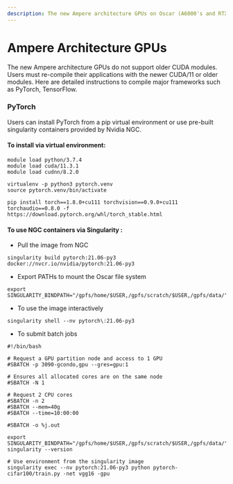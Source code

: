 ```yaml
---
description: The new Ampere architecture GPUs on Oscar (A6000's and RTX 3090's)
---
```


# Ampere Architecture GPUs

The new Ampere architecture GPUs do not support older CUDA modules. Users must re-compile their applications with the newer CUDA/11 or older modules. Here are detailed instructions to compile major frameworks such as PyTorch, TensorFlow. 

### PyTorch

Users can install PyTorch from a pip virtual environment or use pre-built singularity containers provided by Nvidia NGC. 

#### To install via virtual environment:

```text
module load python/3.7.4
module load cuda/11.3.1
module load cudnn/8.2.0

virtualenv -p python3 pytorch.venv
source pytorch.venv/bin/activate

pip install torch==1.8.0+cu111 torchvision==0.9.0+cu111 torchaudio==0.8.0 -f https://download.pytorch.org/whl/torch_stable.html
```

#### To use NGC containers via Singularity :

* Pull the image from NGC

```
singularity build pytorch:21.06-py3 docker://nvcr.io/nvidia/pytorch:21.06-py3
```

* Export PATHs to mount the Oscar file system

```
export SINGULARITY_BINDPATH="/gpfs/home/$USER,/gpfs/scratch/$USER,/gpfs/data/"
```

* To use the image interactively

```
singularity shell --nv pytorch\:21.06-py3
```

* To submit batch jobs

```
#!/bin/bash

# Request a GPU partition node and access to 1 GPU
#SBATCH -p 3090-gcondo,gpu --gres=gpu:1

# Ensures all allocated cores are on the same node
#SBATCH -N 1

# Request 2 CPU cores
#SBATCH -n 2
#SBATCH --mem=40g
#SBATCH --time=10:00:00

#SBATCH -o %j.out

export SINGULARITY_BINDPATH="/gpfs/home/$USER,/gpfs/scratch/$USER,/gpfs/data/"
singularity --version

# Use environment from the singularity image
singularity exec --nv pytorch:21.06-py3 python pytorch-cifar100/train.py -net vgg16 -gpu
```




